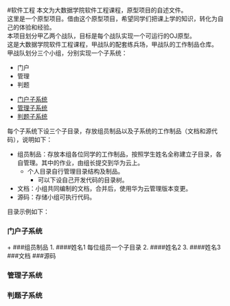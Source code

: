 #软件工程
本文为大数据学院软件工程课程，原型项目的自述文件。<br>
这里是一个原型项目。借由这个原型项目，希望同学们把课上学的知识，转化为自己的体验和经验。<br>
本项目划分甲乙两个战队，目标是每个战队实现一个可运行的OJ原型。<br>
这是大数据学院软件工程课程，甲战队的配套练兵场，甲战队的工作制品仓库。<br>
甲战队划分三个小组，分别实现一个子系统：
 - 门户
 - 管理
 - 判题
* [门户子系统](#40)
* [管理子系统](#41)
* [判题子系统](#42)

每个子系统下设三个子目录，存放组员制品以及子系统的工作制品（文档和源代码），说明如下：
  * 组员制品：存放本组各位同学的工作制品，按照学生姓名全称建立子目录，各自管理。其中的作业，由组长提交到华为云上。
     * 个人目录自行管理目录结构及制品。
       - 可以下设自己开发代码的目录树。
  * 文档：小组共同编制的文档，合并后，使用华为云管理版本变更。
  * 源码：存储小组可执行代码。

目录示例如下：
<h3 id="40">门户子系统</h3>
  + ###组员制品
  1. ####姓名1
    每位组员一个子目录
  2. ####姓名2
  3. ####姓名3
###文档
###源码
<h3 id="41">管理子系统</h3>
<h3 id="42">判题子系统</h3>

